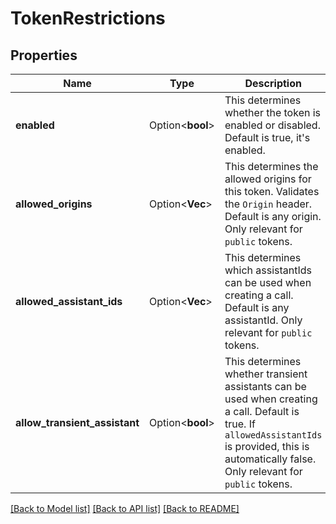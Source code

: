 # TokenRestrictions

## Properties

Name | Type | Description | Notes
------------ | ------------- | ------------- | -------------
**enabled** | Option<**bool**> | This determines whether the token is enabled or disabled. Default is true, it's enabled. | [optional]
**allowed_origins** | Option<**Vec<String>**> | This determines the allowed origins for this token. Validates the `Origin` header. Default is any origin.  Only relevant for `public` tokens. | [optional]
**allowed_assistant_ids** | Option<**Vec<String>**> | This determines which assistantIds can be used when creating a call. Default is any assistantId.  Only relevant for `public` tokens. | [optional]
**allow_transient_assistant** | Option<**bool**> | This determines whether transient assistants can be used when creating a call. Default is true.  If `allowedAssistantIds` is provided, this is automatically false.  Only relevant for `public` tokens. | [optional]

[[Back to Model list]](../README.md#documentation-for-models) [[Back to API list]](../README.md#documentation-for-api-endpoints) [[Back to README]](../README.md)


